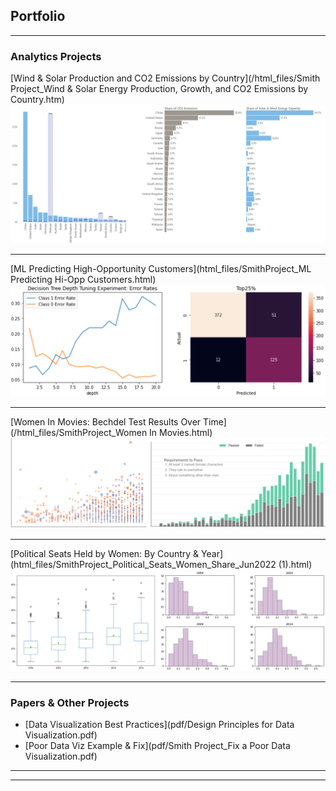 ## Portfolio

---

### Analytics Projects 

[Wind & Solar Production and CO2 Emissions by Country](/html_files/Smith Project_Wind & Solar Energy Production, Growth, and CO2 Emissions by Country.htm)
<img src="images/Solar & Wind Thumbnail.png"/>

---
[ML Predicting High-Opportunity Customers](html_files/SmithProject_ML Predicting Hi-Opp Customers.html)
<img src="images/ML Prediction Thumbnail.png"/>

---
[Women In Movies: Bechdel Test Results Over Time](/html_files/SmithProject_Women In Movies.html)
<img src="images/Women in Movies Thumbnail.png"/>

---
[Political Seats Held by Women: By Country & Year](html_files/SmithProject_Political_Seats_Women_Share_Jun2022 (1).html)
<img src="images/Politcal Seats Thumbnail.png"/>

---

### Papers & Other Projects

- [Data Visualization Best Practices](pdf/Design Principles for Data Visualization.pdf)
- [Poor Data Viz Example & Fix](pdf/Smith Project_Fix a Poor Data Visualization.pdf)


---




---
